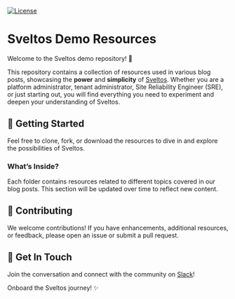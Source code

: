 [![License](https://img.shields.io/badge/license-Apache-blue.svg)](LICENSE)

# Sveltos Demo Resources

Welcome to the Sveltos demo repository! 🎉

This repository contains a collection of resources used in various blog posts, showcasing the **power** and **simplicity** of [Sveltos](https://github.com/projectsveltos). Whether you are a platform administrator, tenant administrator, Site Reliability Engineer (SRE), or just starting out, you will find everything you need to experiment and deepen your understanding of Sveltos.

## 🚀 Getting Started

Feel free to clone, fork, or download the resources to dive in and explore the possibilities of Sveltos. 

### What’s Inside?

Each folder contains resources related to different topics covered in our blog posts. This section will be updated over time to reflect new content.

## 🤝 Contributing

We welcome contributions! If you have enhancements, additional resources, or feedback, please open an issue or submit a pull request. 

## 💬 Get In Touch

Join the conversation and connect with the community on [Slack](https://app.slack.com/client/T0471SNT5CZ/C06UZCXQLGP)!

Onboard the Sveltos journey! ✨
